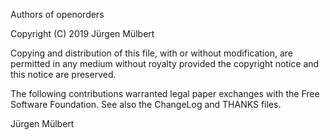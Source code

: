 Authors of openorders

  Copyright (C) 2019 Jürgen Mülbert

  Copying and distribution of this file, with or without modification,
  are permitted in any medium without royalty provided the copyright
  notice and this notice are preserved.

The following contributions warranted legal paper exchanges with the
Free Software Foundation.  See also the ChangeLog and THANKS files.

Jürgen Mülbert
